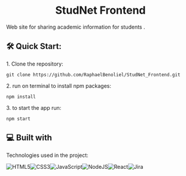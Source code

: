 <h1 align="center" id="title">StudNet Frontend</h1>

<p id="description">Web site for sharing academic information for students .</p>

<h2>🛠️ Quick Start:</h2>

<p>1. Clone the repository: </p>

```
git clone https://github.com/RaphaelBenoliel/StudNet_Frontend.git
```
<p>2. run on terminal to install npm packages: </p>

```
npm install
```
<p>3. to start the app run: </p>

```
npm start
```
  
<h2>💻 Built with</h2>

Technologies used in the project:

   ![HTML5](https://img.shields.io/badge/html5-%23E34F26.svg?style=for-the-badge&logo=html5&logoColor=white)![CSS3](https://img.shields.io/badge/css3-%231572B6.svg?style=for-the-badge&logo=css3&logoColor=white)![JavaScript](https://img.shields.io/badge/javascript-%23323330.svg?style=for-the-badge&logo=javascript&logoColor=%23F7DF1E)![NodeJS](https://img.shields.io/badge/node.js-6DA55F?style=for-the-badge&logo=node.js&logoColor=white)![React](https://img.shields.io/badge/react-%2320232a.svg?style=for-the-badge&logo=react&logoColor=%2361DAFB)![Jira](https://img.shields.io/badge/jira-%230A0FFF.svg?style=for-the-badge&logo=jira&logoColor=white)
